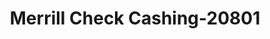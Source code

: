 ---
f_zip-code: 74467
f_state-code: OK
title: Merrill Check Cashing-20801
f_phone: 918-485-6006
f_city-only: Wagoner
f_address: 1280 S Dewey Ave Wagoner
f_location-unique-id: '20801'
slug: merrill-check-cashing-20801
updated-on: '2024-05-30T13:46:58.046Z'
created-on: '2024-05-30T13:36:59.803Z'
published-on: '2024-05-30T13:54:32.469Z'
f_city-state: cms/city/wagoner-ok.md
f_company: cms/company/merrill-check-cashing.md
f_state: cms/state/oklahoma.md
layout: '[payday-loan].html'
tags: payday-loan
---